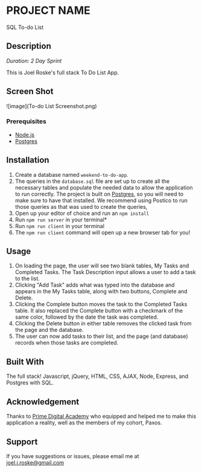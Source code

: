 # PROJECT NAME
SQL To-do List

## Description

_Duration: 2 Day Sprint_

This is Joel Roske's full stack To Do List App.

## Screen Shot

![image](To-do List Screenshot.png)

### Prerequisites

- [Node.js](https://nodejs.org/en/)
- [Postgres](https://www.postgresql.org/download/)

## Installation

1. Create a database named `weekend-to-do-app`.
2. The queries in the `database.sql` file are set up to create all the necessary tables and populate the needed data to allow the application to run correctly. The project is built on [Postgres](https://www.postgresql.org/download/), so you will need to make sure to have that installed. We recommend using Postico to run those queries as that was used to create the queries, 
3. Open up your editor of choice and run an `npm install`
4. Run `npm run server` in your terminal*
5. Run `npm run client` in your terminal
6. The `npm run client` command will open up a new browser tab for you!

## Usage

1. On loading the page, the user will see two blank tables, My Tasks and Completed Tasks. The Task Description input allows a user to add a task to the list.
2. Clicking "Add Task" adds what was typed into the database and appears in the My Tasks table, along with two buttons, Complete and Delete.
3. Clicking the Complete button moves the task to the Completed Tasks table. It also replaced the Complete button with a checkmark of the same color, followed by the date the task was completed.
4. Clicking the Delete button in either table removes the clicked task from the page and the database.
5. The user can now add tasks to their list, and the page (and database) records when those tasks are completed.

## Built With

The full stack! Javascript, jQuery, HTML, CSS, AJAX, Node, Express, and Postgres with SQL.

## Acknowledgement
Thanks to [Prime Digital Academy](www.primeacademy.io) who equipped and helped me to make this application a reality, well as the members of my cohort, Paxos.

## Support
If you have suggestions or issues, please email me at [joel.j.roske@gmail.com](www.google.com)
